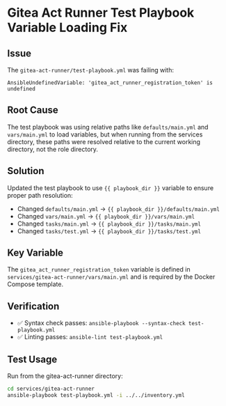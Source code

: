 # Gitea Act Runner Test Playbook Variable Loading Fix

## Issue
The `gitea-act-runner/test-playbook.yml` was failing with:
```
AnsibleUndefinedVariable: 'gitea_act_runner_registration_token' is undefined
```

## Root Cause
The test playbook was using relative paths like `defaults/main.yml` and `vars/main.yml` to load variables, but when running from the services directory, these paths were resolved relative to the current working directory, not the role directory.

## Solution
Updated the test playbook to use `{{ playbook_dir }}` variable to ensure proper path resolution:

- Changed `defaults/main.yml` → `{{ playbook_dir }}/defaults/main.yml`
- Changed `vars/main.yml` → `{{ playbook_dir }}/vars/main.yml`  
- Changed `tasks/main.yml` → `{{ playbook_dir }}/tasks/main.yml`
- Changed `tasks/test.yml` → `{{ playbook_dir }}/tasks/test.yml`

## Key Variable
The `gitea_act_runner_registration_token` variable is defined in `services/gitea-act-runner/vars/main.yml` and is required by the Docker Compose template.

## Verification
- ✅ Syntax check passes: `ansible-playbook --syntax-check test-playbook.yml`
- ✅ Linting passes: `ansible-lint test-playbook.yml`

## Test Usage
Run from the gitea-act-runner directory:
```bash
cd services/gitea-act-runner
ansible-playbook test-playbook.yml -i ../../inventory.yml
```